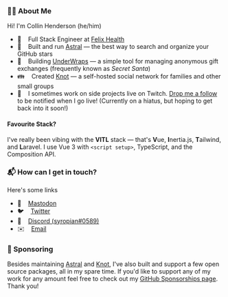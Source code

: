 ### 👨‍💻 About Me

Hi! I'm Collin Henderson (he/him)

- 💊&nbsp;&nbsp;&nbsp;&nbsp;Full Stack Engineer at [Felix Health](https://felixforyou.ca)
- 🌟&nbsp;&nbsp;&nbsp;&nbsp;Built and run [Astral](https://github.com/astralapp/astral) — the best way to search and organize your GitHub stars
- 🎁&nbsp;&nbsp;&nbsp;&nbsp;Building [UnderWraps](https://underwraps.gift) — a simple tool for managing anonymous gift exchanges (frequently known as _Secret Santa_)
- 👪&nbsp;&nbsp;&nbsp;&nbsp;Created [Knot](https://github.com/knotworks) — a self-hosted social network for families and other small groups
- 📡&nbsp;&nbsp;&nbsp;&nbsp;I sometimes work on side projects live on Twitch. [Drop me a follow](https://www.twitch.tv/syropian) to be notified when I go live! (Currently on a hiatus, but hoping to get back into it soon!)

#### Favourite Stack?

I've really been vibing with the **VITL** stack — that's **V**ue, **I**nertia.js, **T**ailwind, and **L**aravel. I use Vue 3 with `<script setup>`, TypeScript, and the Composition API.

### 📬 How can I get in touch?

Here's some links
- 🐘&nbsp;&nbsp;&nbsp;&nbsp;[Mastodon](https://mastodon.social/@syropian)
- 🐦&nbsp;&nbsp;&nbsp;&nbsp;[Twitter](https://twitter.com/syropian)
- 💬&nbsp;&nbsp;&nbsp;&nbsp;[Discord (syropian#0589)](https://discordapp.com/users/114814130166300678)
- ✉️&nbsp;&nbsp;&nbsp;&nbsp;[Email](mailto:collin@syropia.net)

### 💛 Sponsoring

Besides maintaining [Astral](https://github.com/astralapp/astral) and [Knot](https://github.com/knotworks), I've also built and support a few open source packages, all in my spare time. If you'd like to support any of my work for any amount feel free to check out my [GitHub Sponsorships page](https://github.com/sponsors/syropian). Thank you!
